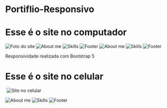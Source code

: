 # Portiflio-Responsivo

# Esse é o site no computador
<img src="/img/site.png" alt="Foto do site">
<img src="img/sobre_pc.png" alt="About me">
<img src="img/skills_pc.png" alt="Skills">
<img src="img/rodape_pc.png" alt="Footer">

<img src="img/sobre_pc.png" alt="About me">

<img src="img/skills_pc.png" alt="Skills">

<img src="img/rodape_pc.png" alt="Footer">
<p> Responsividade realizada com Bootstrap 5</p>

# Esse é o site no celular
​                                            <img src="img/site_mobile.png" alt="Site no celular"> 

<img src="img/sobre_mobile.jpeg" alt="About me">

<img src="img/skills_mobile.jpeg" alt="Skills">

<img src="img/rodape_mobile.jpeg" alt="Footer">
